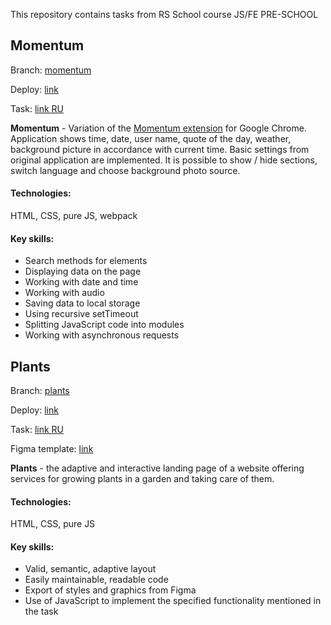 This repository contains tasks from RS School course JS/FE PRE-SCHOOL

## Momentum

Branch: [momentum](https://github.com/IrinaOsp/RS-Stage-0/tree/momentum)

Deploy: [link](https://rolling-scopes-school.github.io/irinaosp-JSFEPRESCHOOL2022Q4/momentum/src/)

Task: [link RU](https://github.com/rolling-scopes-school/tasks/blob/master/tasks/momentum/momentum-stage1.md)


**Momentum** - Variation of the [Momentum extension](https://chromewebstore.google.com/detail/momentum/laookkfknpbbblfpciffpaejjkokdgca?hl=en) for Google Chrome.
Application shows time, date, user name, quote of the day, weather, background picture in accordance with current time. Basic settings from original application are implemented.
It is possible to show / hide sections, switch language and choose background photo source.

#### Technologies:

HTML, CSS, pure JS, webpack

#### Key skills:
- Search methods for elements
- Displaying data on the page
- Working with date and time
- Working with audio
- Saving data to local storage
- Using recursive setTimeout
- Splitting JavaScript code into modules
- Working with asynchronous requests


## Plants

Branch: [plants](https://github.com/IrinaOsp/RS-Stage-0/tree/plants)

Deploy: [link](https://rolling-scopes-school.github.io/irinaosp-JSFEPRESCHOOL2022Q4/plants/)

Task: [link RU](https://github.com/rolling-scopes-school/tasks/blob/master/tasks/plants/plants.md)

Figma template: [link](https://www.figma.com/file/ntVt8IwlwzfVFMBuVVAze8/Plants?node-id=0%3A1)

**Plants** - the adaptive and interactive landing page of a website offering services for growing plants in a garden and taking care of them.

#### Technologies:

HTML, CSS, pure JS

#### Key skills:
- Valid, semantic, adaptive layout
- Easily maintainable, readable code
- Export of styles and graphics from Figma
- Use of JavaScript to implement the specified functionality mentioned in the task
